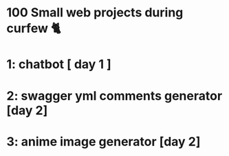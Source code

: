 # 100 Small web projects during curfew 🐈 

# 1: chatbot [ day 1 ]
# 2: swagger yml comments generator [day 2]
# 3: anime image generator [day 2]
